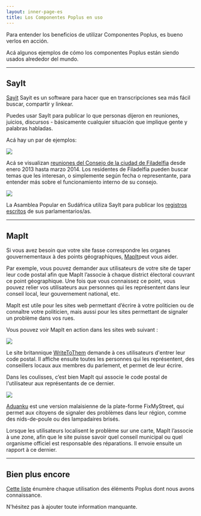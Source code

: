 ```yaml
---
layout: inner-page-es
title: Los Componentes Poplus en uso
---
```


Para entender los beneficios de utilizar Componentes Poplus, es bueno verlos en acción.

Acá algunos ejemplos de cómo los componentes Poplus están siendo usados alrededor del mundo.

---

## SayIt

<a href="http://sayit.mysociety.org/">Sayit</a> Sayit es un software para hacer que en transcripciones sea más fácil buscar, compartir y linkear.

Puedes usar SayIt para publicar lo que personas dijeron en reuniones, juicios, discursos - básicamente cualquier situación que implique gente y palabras habladas.

Acá hay un par de ejemplos:

<div class="grid-row"><div class="column-one-of-two">

  <a href="http://philadelphia.sayit.mysociety.org/speakers">
    <img class="example-screenshot" src="{{ site.baseurl }}/assets/img/example-sayit-philly.png">
  </a>

  <p>Acá se visualizan <a href="http://philadelphia.sayit.mysociety.org/">reuniones del Consejo de la ciudad de Filadelfia</a> desde enero 2013 hasta marzo 2014. Los residentes de Filadelfia pueden buscar temas que les interesan, o simplemente según fecha o representante, para entender más sobre el funcionamiento interno de su consejo.</p>

</div><div class="column-one-of-two">

  <a href="http://www.pa.org.za/hansard/2014/february/20/proceedings-of-the-national-assembly-thursday-20-f/announcements-tablings-and-committee-reports-reply">
    <img class="example-screenshot" src="{{ site.baseurl }}/assets/img/example-sayit-pa.png">
  </a>

  La Asamblea Popular en Sudáfrica utiliza SayIt para publicar los [registros escritos](http://www.pa.org.za/hansard/) de sus parlamentarios/as.

</div></div>

---

## MapIt

Si vous avez besoin que votre site fasse correspondre les organes gouvernementaux à des points géographiques, <a href="http://mapit.poplus.org/">MapIt</a>peut vous aider.

Par exemple, vous pouvez demander aux utilisateurs de votre site de taper leur code postal afin que MapIt l’associe à chaque district électoral couvrant ce point géographique. Une fois que vous connaissez ce point, vous pouvez relier vos utilisateurs aux personnes qui les représentent dans leur conseil local, leur gouvernement national, etc.

MapIt est utile pour les sites web permettant d’écrire à votre politicien ou de connaître votre politicien, mais aussi pour les sites permettant de signaler un problème dans vos rues.

Vous pouvez voir MapIt en action dans les sites web suivant :

<div class="grid-row"><div class="column-one-of-two">

  <a href="https://www.writetothem.com">
    <img class="example-screenshot" src="{{ site.baseurl }}/assets/img/example-mapit-wtt.jpg">
  </a>

  <p>Le site britannique <a href="https://www.writetothem.com/">WriteToThem</a> demande à ces utilisateurs d'entrer leur code postal. Il affiche ensuite toutes les personnes qui les représentent, des conseillers locaux aux membres du parlement, et permet de leur écrire.</p>

  <p>Dans les coulisses, c’est bien MapIt qui associe le code postal de l'utilisateur aux représentants de ce dernier.</p>

</div><div class="column-one-of-two">

  <a href="http://aduanku.my">
    <img class="example-screenshot" src="{{ site.baseurl }}/assets/img/example-mapit-aduanku.png">
  </a>

  <p><a href="http://aduanku.my/">Aduanku</a> est une  version malaisienne de la plate-forme FixMyStreet, qui permet aux citoyens de signaler des problèmes dans leur région, comme des nids-de-poule ou des lampadaires brisés.</p>

  <p>Lorsque les utilisateurs localisent le problème sur une carte, MapIt l’associe à une zone, afin que le site puisse savoir quel conseil municipal ou quel organisme officiel est responsable des réparations. Il envoie ensuite un rapport à ce dernier.</p>

</div></div>

---

## Bien plus encore

<a href="https://docs.google.com/a/mysociety.org/spreadsheets/d/1O8-2uwUufcigjwxymcDaSJ25GpXfh1is63PUnhFgmhw/edit#gid=0">Cette liste</a> énumère chaque utilisation des éléments Poplus dont nous avons connaissance. 

N'hésitez pas à ajouter toute information manquante.
